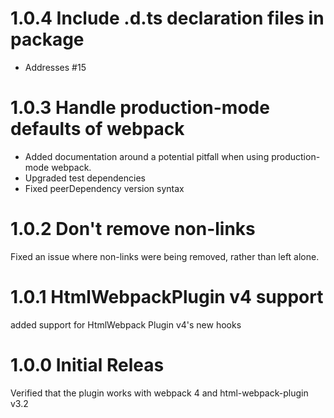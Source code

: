 # 1.0.4 Include .d.ts declaration files in package
- Addresses #15

# 1.0.3 Handle production-mode defaults of webpack
- Added documentation around a potential pitfall when using production-mode webpack.
- Upgraded test dependencies
- Fixed peerDependency version syntax

# 1.0.2 Don't remove non-links
Fixed an issue where non-links were being removed, rather than left alone.

# 1.0.1 HtmlWebpackPlugin v4 support
added support for HtmlWebpack Plugin v4's new hooks

# 1.0.0 Initial Releas
Verified that the plugin works with webpack 4 and html-webpack-plugin v3.2
